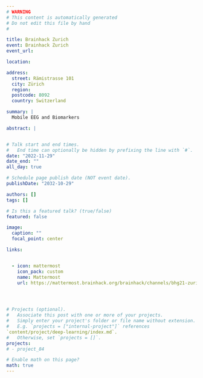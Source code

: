 ```yaml
---
# WARNING
# This content is automatically generated
# Do not edit this file by hand
#

title: Brainhack Zurich
event: Brainhack Zurich
event_url:

location:

address:
  street: Rämistrasse 101
  city: Zürich
  region:
  postcode: 8092
  country: Switzerland

summary: |
  Mobile EEG and Biomarkers

abstract: |


# Talk start and end times.
#   End time can optionally be hidden by prefixing the line with `#`.
date: "2022-11-29"
date_end: ""
all_day: true

# Schedule page publish date (NOT event date).
publishDate: "2032-10-29"

authors: []
tags: []

# Is this a featured talk? (true/false)
featured: false

image:
  caption: ""
  focal_point: center

links:


  - icon: mattermost
    icon_pack: custom
    name: Mattermost
    url: https://mattermost.brainhack.org/brainhack/channels/bhg21-zurich




# Projects (optional).
#   Associate this post with one or more of your projects.
#   Simply enter your project's folder or file name without extension.
#   E.g. `projects = ["internal-project"]` references
`content/project/deep-learning/index.md`.
#   Otherwise, set `projects = []`.
projects:
# - project_84

# Enable math on this page?
math: true
---
```

